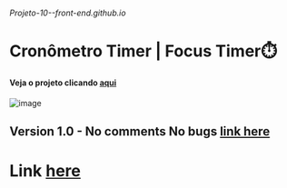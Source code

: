 ###### Projeto-10--front-end.github.io
# Cronômetro Timer | Focus Timer⏱️
#### Veja o projeto clicando [aqui]()
![image](https://github.com/user-attachments/assets/4ab9a734-5fd8-4000-a8e4-1fbe5082daa0)

## Version 1.0 - No comments No bugs [link here](https://thiagomassenomaciel.github.io/Projeto-10--front-end.github.io/Version%201.0%20-%20No%20coments/index.html)

# Link [here](https://thiagomassenomaciel.github.io/Projeto-10--front-end.github.io/)
